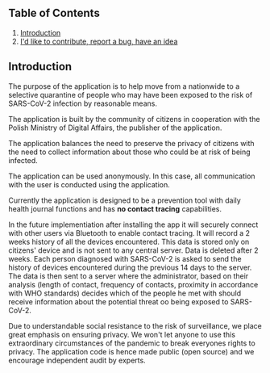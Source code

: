 ## Table of Contents

1. [Introduction](#introduction)
2. [I'd like to contribute, report a bug, have an idea](.github/SUPPORT.md)

## Introduction

The purpose of the application is to help move from a nationwide to a selective quarantine of people who may have been exposed to the risk of SARS-CoV-2 infection by reasonable means.

The application is built by the community of citizens in cooperation with the Polish Ministry of Digital Affairs, the publisher of the application.

The application balances the need to preserve the privacy of citizens with the need to collect information about those who could be at risk of being infected.

The application can be used anonymously. In this case, all communication with the user is conducted using the application.

Currently the application is designed to be a prevention tool with daily health journal functions and has **no contact tracing** capabilities.

In the future implementiation after installing the app it will securely connect with other users via Bluetooth to enable contact tracing. It will record a 2 weeks history of all the devices encountered. This data is stored only on citizens' device and is not sent to any central server. Data is deleted after 2 weeks. Each person diagnosed with SARS-CoV-2 is asked to send the history of devices encountered during the previous 14 days to the server. The data is then sent to a server where the administrator, based on their analysis (length of contact, frequency of contacts, proximity in accordance with WHO standards) decides which of the people he met with should receive information about the potential threat oo being exposed to SARS-CoV-2.

Due to understandable social resistance to the risk of surveillance, we place great emphasis on ensuring privacy. We won't let anyone to use this extraordinary circumstances of the pandemic to break everyones rights to privacy. The application code is hence made public (open source) and we encourage independent audit by experts.
